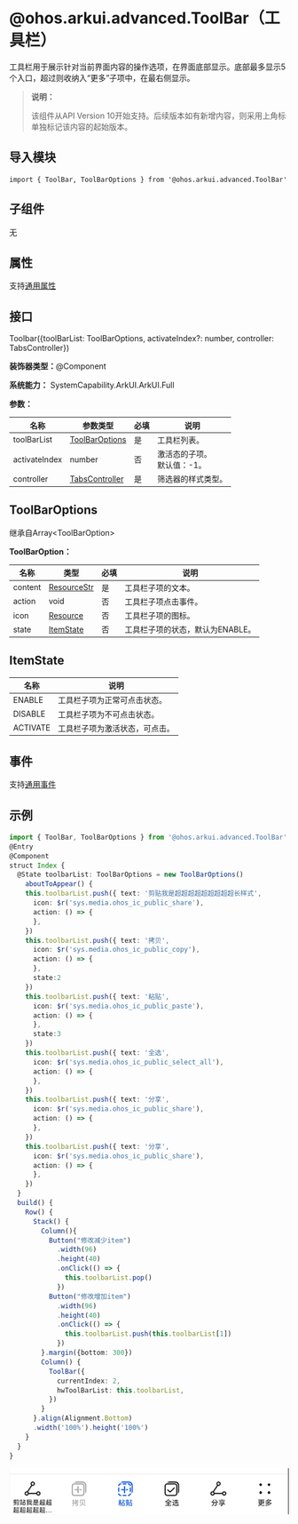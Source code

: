 # @ohos.arkui.advanced.ToolBar（工具栏）


工具栏用于展示针对当前界面内容的操作选项，在界面底部显示。底部最多显示5个入口，超过则收纳入“更多”子项中，在最右侧显示。


> **说明：**
>
> 该组件从API Version 10开始支持。后续版本如有新增内容，则采用上角标单独标记该内容的起始版本。


## 导入模块

```
import { ToolBar, ToolBarOptions } from '@ohos.arkui.advanced.ToolBar'
```


## 子组件

无

## 属性
支持[通用属性](ts-universal-attributes-size.md)

## 接口

Toolbar({toolBarList: ToolBarOptions, activateIndex?: number, controller: TabsController})

**装饰器类型：**\@Component

**系统能力：** SystemCapability.ArkUI.ArkUI.Full

**参数：**

| 名称 | 参数类型 | 必填 | 说明 | 
| -------- | -------- | -------- | -------- |
| toolBarList | [ToolBarOptions](#toolbaroptions) | 是 | 工具栏列表。 | 
| activateIndex | number | 否 | 激活态的子项。<br/>默认值：-1。 | 
| controller | [TabsController](ts-container-tabs.md#Tabscontroller) | 是 | 筛选器的样式类型。 | 


## ToolBarOptions

继承自Array&lt;ToolBarOption&gt;

**ToolBarOption：**

| 名称 | 类型 | 必填 | 说明 | 
| -------- | -------- | -------- | -------- |
| content | [ResourceStr](ts-types.md#resourcestr) | 是 | 工具栏子项的文本。 | 
| action | void | 否 | 工具栏子项点击事件。 | 
| icon | [Resource](ts-types.md#resource) | 否 | 工具栏子项的图标。 | 
| state | [ItemState](#itemstate) | 否 | 工具栏子项的状态，默认为ENABLE。 | 


## ItemState

| 名称 | 说明 | 
| -------- | -------- |
| ENABLE | 工具栏子项为正常可点击状态。 | 
| DISABLE | 工具栏子项为不可点击状态。 | 
| ACTIVATE | 工具栏子项为激活状态，可点击。 | 

## 事件
支持[通用事件](ts-universal-events-click.md)

## 示例

```ts
import { ToolBar, ToolBarOptions } from '@ohos.arkui.advanced.ToolBar'
@Entry
@Component
struct Index {
  @State toolbarList: ToolBarOptions = new ToolBarOptions()
    aboutToAppear() {
    this.toolbarList.push({ text: '剪贴我是超超超超超超超超超长样式',
      icon: $r('sys.media.ohos_ic_public_share'),
      action: () => {
      },
    })
    this.toolbarList.push({ text: '拷贝',
      icon: $r('sys.media.ohos_ic_public_copy'),
      action: () => {
      },
      state:2
    })
    this.toolbarList.push({ text: '粘贴',
      icon: $r('sys.media.ohos_ic_public_paste'),
      action: () => {
      },
      state:3
    })
    this.toolbarList.push({ text: '全选',
      icon: $r('sys.media.ohos_ic_public_select_all'),
      action: () => {
      },
    })
    this.toolbarList.push({ text: '分享',
      icon: $r('sys.media.ohos_ic_public_share'),
      action: () => {
      },
    })
    this.toolbarList.push({ text: '分享',
      icon: $r('sys.media.ohos_ic_public_share'),
      action: () => {
      },
    })
  }
  build() {
    Row() {
      Stack() {
        Column(){
          Button("修改减少item")
            .width(96)
            .height(40)
            .onClick(() => {
              this.toolbarList.pop()
            })
          Button("修改增加item")
            .width(96)
            .height(40)
            .onClick(() => {
              this.toolbarList.push(this.toolbarList[1])
            })
        }.margin({bottom: 300})
        Column() {
          ToolBar({
            currentIndex: 2,
            hwToolBarList: this.toolbarList,
          })
        }
      }.align(Alignment.Bottom)
      .width('100%').height('100%')
    }
  }
}
```

![zh-cn_image_0000001658655445](figures/zh-cn_image_0000001658655445.png)
